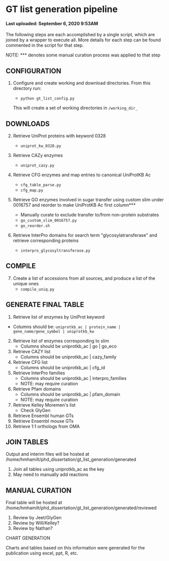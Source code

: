 # GT list generation pipeline
#### Last uploaded: September 6, 2020 9:53AM

The following steps are each accomplished by a single script, which are joined by a wrapper to execute all. More details for each step can be found commented in the script for that step.

NOTE: *** denotes some manual curation process was applied to that step

## CONFIGURATION
1. Configure and create working and download directories. From this directory run: 
	- `python gt_list_config.py` 
	
	This will create a set of working directories in `/working_dir_`

## DOWNLOADS
2. Retrieve UniProt proteins with keyword 0328
	- `uniprot_kw_0328.py`

3. Retrieve CAZy enzymes
	- `uniprot_cazy.py`

4. Retrieve CFG enzymes and map entries to canonical UniProtKB Ac
	- `cfg_table_parse.py`
	- `cfg_map.py`

5. Retrieve GO enzymes involved in sugar transfer using custom slim under 0016757 and reorder to make UniProtKB Ac first column***
	- Manually curate to exclude transfer to/from non-protein substrates
	- `go_custom_slim_0016757.py`
	- `go_reorder.sh`

6. Retrieve InterPro domains for search term "glycosylatransferase" and retrieve corresponding proteins
	- `interpro_glycosyltransferase.py`

## COMPILE
7. Create a list of accessions from all sources, and produce a list of the unique ones
	- `compile_uniq.py`


## GENERATE FINAL TABLE
1. Retrieve list of enzymes by UniProt keyword
  - Columns should be: `uniprotkb_ac | protein_name | gene_name/gene_symbol | uniprotkb_kw`

2. Retrieve list of enzymes corresponding to slim
	- Columns should be uniprotkb_ac | go | go_eco
3. Retrieve CAZY list
	- Columns should be uniprotkb_ac | cazy_family
4. Retrieve CFG list
	- Columns should be uniprotkb_ac | cfg_id
5. Retrieve InterPro families
	- Columns should be uniprotkb_ac | interpro_families
	- NOTE: may require curation
6. Retrieve Pfam domains
	- Columns should be uniprotkb_ac | pfam_domain
	- NOTE: may require curation
7. Retrieve Kelley Moremen's list
	- Check GlyGen
8. Retrieve Ensembl human GTs
9. Retrieve Ensembl mouse GTs
10. Retrieve 1:1 orthologs from OMA


## JOIN TABLES

Output and interim files will be hosted at /home/hmhamilt/phd_dissertation/gt_list_generation/generated 

1. Join all tables using uniprotkb_ac as the key
2. May need to manually add reactions


## MANUAL CURATION

Final table will be hosted at /home/hmhamilt/phd_dissertation/gt_list_generation/generated/reviewed

1. Review by Jeet/GlyGen
2. Review by Will/Kelley?
3. Review by Nathan?


CHART GENERATION

Charts and tables based on this information were generated for the publication using excel, ppt, R, etc.
